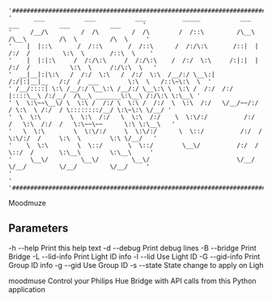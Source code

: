 ```
'##################################################################################################################'
'      ___           ___           ___          _____           ___           ___           ___           ___      '
'     /__/\         /  /\         /  /\        /  /::\         /\__\         /\__\         /\  \         /\  \     '
'    |  |::\       /  /::\       /  /::\      /  /:/\:\       /::|  |       /:/  /         \:\  \       /::\  \    '
'    |  |:|:\     /  /:/\:\     /  /:/\:\    /  /:/  \:\     /:|:|  |      /:/  /           \:\  \     /:/\:\  \   '
'  __|__|:|\:\   /  /:/  \:\   /  /:/  \:\  /__/:/ \__\:|   /:/|:|__|__   /:/  /  ___        \:\  \   /::\~\:\  \  '
' /__/::::| \:\ /__/:/ \__\:\ /__/:/ \__\:\ \  \:\ /  /:/  /:/ |::::\__\ /:/__/  /\__\ _______\:\__\ /:/\:\ \:\__\ '
' \  \:\~~\__\/ \  \:\ /  /:/ \  \:\ /  /:/  \  \:\  /:/   \/__/~~/:/  / \:\  \ /:/  / \::::::::/__/ \:\~\:\ \/__/ '
'  \  \:\        \  \:\  /:/   \  \:\  /:/    \  \:\/:/          /:/  /   \:\  /:/  /   \:\~~\~~      \:\ \:\__\   '
'   \  \:\        \  \:\/:/     \  \:\/:/      \  \::/          /:/  /     \:\/:/  /     \:\  \        \:\ \/__/   '
'    \  \:\        \  \::/       \  \::/        \__\/          /:/  /       \::/  /       \:\__\        \:\__\     '
'     \__\/         \__\/         \__\/                        \/__/         \/__/         \/__/         \/__/     '
'                                                                                                                  '
'##################################################################################################################'
```
Moodmuze

Parameters
----------
 -h --help         Print this help text
 -d --debug        Print debug lines
 -B --bridge       Print Bridge
 -L --lid-info     Print Light ID info
 -l --lid          Use Light ID
 -G --gid-info     Print Group ID info
 -g --gid          Use Group ID
 -s --state        State change to apply on Ligh

moodmuse
Control your Philips Hue Bridge with API calls from this Python application
